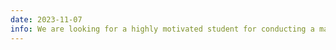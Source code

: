 ```yaml
---
date: 2023-11-07
info: We are looking for a highly motivated student for conducting a master thesis at LabHC on the discovery of physics laws through the bilevel optimization of neural operators (<a href="/download/internship/2024-Internship-LabHC-Bilevel_PhysicsML">offer</a>)
---
```

